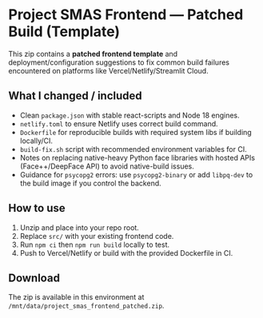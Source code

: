 
# Project SMAS Frontend — Patched Build (Template)

This zip contains a **patched frontend template** and deployment/configuration suggestions to fix common build failures encountered on platforms like Vercel/Netlify/Streamlit Cloud.

## What I changed / included
- Clean `package.json` with stable react-scripts and Node 18 engines.
- `netlify.toml` to ensure Netlify uses correct build command.
- `Dockerfile` for reproducible builds with required system libs if building locally/CI.
- `build-fix.sh` script with recommended environment variables for CI.
- Notes on replacing native-heavy Python face libraries with hosted APIs (Face++/DeepFace API) to avoid native-build issues.
- Guidance for `psycopg2` errors: use `psycopg2-binary` or add `libpq-dev` to the build image if you control the backend.

## How to use
1. Unzip and place into your repo root.
2. Replace `src/` with your existing frontend code.
3. Run `npm ci` then `npm run build` locally to test.
4. Push to Vercel/Netlify or build with the provided Dockerfile in CI.

## Download
The zip is available in this environment at `/mnt/data/project_smas_frontend_patched.zip`.
